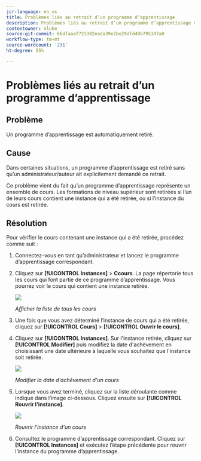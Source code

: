 ```yaml
---
jcr-language: en_us
title: Problèmes liés au retrait d’un programme d’apprentissage
description: Problèmes liés au retrait d’un programme d’apprentissage dans Adobe Learning Manager
contentowner: nluke
source-git-commit: 66dfaaaf723382eada39e2be29dfd49b795107a0
workflow-type: tm+mt
source-wordcount: '231'
ht-degree: 55%

---
```




# Problèmes liés au retrait d’un programme d’apprentissage

## Problème

Un programme d’apprentissage est automatiquement retiré.

## Cause

Dans certaines situations, un programme d’apprentissage est retiré sans qu’un administrateur/auteur ait explicitement demandé ce retrait.

Ce problème vient du fait qu’un programme d’apprentissage représente un ensemble de cours. Les formations de niveau supérieur sont retirées si l’un de leurs cours contient une instance qui a été retirée, ou si l’instance du cours est retirée.

## Résolution

Pour vérifier le cours contenant une instance qui a été retirée, procédez comme suit :

1. Connectez-vous en tant qu’administrateur et lancez le programme d’apprentissage correspondant.

1. Cliquez sur **[!UICONTROL Instances]** > **Ccours**. La page répertorie tous les cours qui font partie de ce programme d’apprentissage. Vous pourrez voir le cours qui contient une instance retirée.

   ![](assets/retired-instance.png)

   *Afficher la liste de tous les cours*

1. Une fois que vous avez déterminé l’instance de cours qui a été retirée, cliquez sur **[!UICONTROL Cours]** > **[!UICONTROL Ouvrir le cours]**.

1. Cliquez sur **[!UICONTROL Instances]**. Sur l&#39;instance retirée, cliquez sur **[!UICONTROL Modifier]** puis modifiez la date d&#39;achèvement en choisissant une date ultérieure à laquelle vous souhaitez que l&#39;instance soit retirée.

   ![](assets/completion-date.png)

   *Modifier la date d&#39;achèvement d&#39;un cours*

1. Lorsque vous avez terminé, cliquez sur la liste déroulante comme indiqué dans l’image ci-dessous. Cliquez ensuite sur **[!UICONTROL Rouvrir l’instance]**.

   ![](assets/re-open-instance.png)

   *Rouvrir l&#39;instance d&#39;un cours*

1. Consultez le programme d’apprentissage correspondant. Cliquez sur **[!UICONTROL Instances]** et exécutez l’étape précédente pour rouvrir l’instance du programme d’apprentissage.
